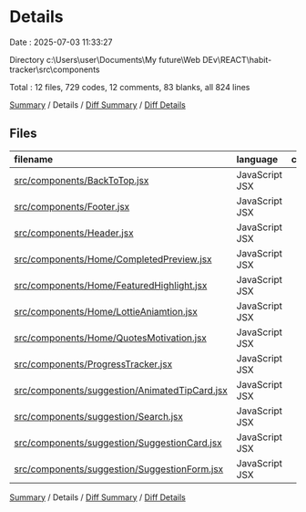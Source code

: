 # Details

Date : 2025-07-03 11:33:27

Directory c:\\Users\\user\\Documents\\My future\\Web DEv\\REACT\\habit-tracker\\src\\components

Total : 12 files,  729 codes, 12 comments, 83 blanks, all 824 lines

[Summary](results.md) / Details / [Diff Summary](diff.md) / [Diff Details](diff-details.md)

## Files
| filename | language | code | comment | blank | total |
| :--- | :--- | ---: | ---: | ---: | ---: |
| [src/components/BackToTop.jsx](/src/components/BackToTop.jsx) | JavaScript JSX | 28 | 0 | 7 | 35 |
| [src/components/Footer.jsx](/src/components/Footer.jsx) | JavaScript JSX | 47 | 0 | 6 | 53 |
| [src/components/Header.jsx](/src/components/Header.jsx) | JavaScript JSX | 114 | 4 | 11 | 129 |
| [src/components/Home/CompletedPreview.jsx](/src/components/Home/CompletedPreview.jsx) | JavaScript JSX | 33 | 0 | 5 | 38 |
| [src/components/Home/FeaturedHighlight.jsx](/src/components/Home/FeaturedHighlight.jsx) | JavaScript JSX | 55 | 5 | 3 | 63 |
| [src/components/Home/LottieAniamtion.jsx](/src/components/Home/LottieAniamtion.jsx) | JavaScript JSX | 10 | 0 | 3 | 13 |
| [src/components/Home/QuotesMotivation.jsx](/src/components/Home/QuotesMotivation.jsx) | JavaScript JSX | 74 | 0 | 10 | 84 |
| [src/components/ProgressTracker.jsx](/src/components/ProgressTracker.jsx) | JavaScript JSX | 43 | 0 | 3 | 46 |
| [src/components/suggestion/AnimatedTipCard.jsx](/src/components/suggestion/AnimatedTipCard.jsx) | JavaScript JSX | 66 | 0 | 7 | 73 |
| [src/components/suggestion/Search.jsx](/src/components/suggestion/Search.jsx) | JavaScript JSX | 33 | 0 | 4 | 37 |
| [src/components/suggestion/SuggestionCard.jsx](/src/components/suggestion/SuggestionCard.jsx) | JavaScript JSX | 124 | 0 | 12 | 136 |
| [src/components/suggestion/SuggestionForm.jsx](/src/components/suggestion/SuggestionForm.jsx) | JavaScript JSX | 102 | 3 | 12 | 117 |

[Summary](results.md) / Details / [Diff Summary](diff.md) / [Diff Details](diff-details.md)